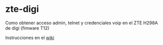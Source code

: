 # zte-digi
Como obtener acceso admin, telnet y credenciales voip en el ZTE H298A de digi (fimware T12)

Instrucciones en el [wiki](https://github.com/dpatrongomez/zte-digi-admin/wiki)
